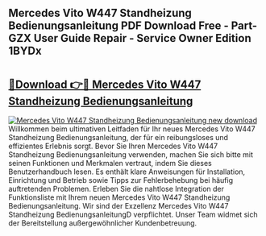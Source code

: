 ## Mercedes Vito W447 Standheizung Bedienungsanleitung PDF Download Free - Part-GZX User Guide Repair - Service Owner Edition 1BYDx

# <h2><a href="http://df5ord3.blite.top/?on=Mercedes+Vito+W447+Standheizung+Bedienungsanleitung">🔗Download 👉🔴 Mercedes Vito W447 Standheizung Bedienungsanleitung</a></h2>

[![Mercedes Vito W447 Standheizung Bedienungsanleitung new download](https://i.imgur.com/lujVjoI.png)](http://df5ord3.blite.top/?on=Mercedes+Vito+W447+Standheizung+Bedienungsanleitung)
Willkommen beim ultimativen Leitfaden für Ihr neues Mercedes Vito W447 Standheizung Bedienungsanleitung, der für ein reibungsloses und effizientes Erlebnis sorgt. Bevor Sie Ihren Mercedes Vito W447 Standheizung Bedienungsanleitung verwenden, machen Sie sich bitte mit seinen Funktionen und Merkmalen vertraut, indem Sie dieses Benutzerhandbuch lesen. Es enthält klare Anweisungen für Installation, Einrichtung und Betrieb sowie Tipps zur Fehlerbehebung bei häufig auftretenden Problemen. Erleben Sie die nahtlose Integration der Funktionsliste mit Ihrem neuen Mercedes Vito W447 Standheizung Bedienungsanleitung. Wir sind der Exzellenz Mercedes Vito W447 Standheizung BedienungsanleitungD verpflichtet. Unser Team widmet sich der Bereitstellung außergewöhnlicher Kundenbetreuung.
